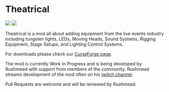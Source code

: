 # Theatrical

[![](https://dev.azure.com/theknights/Rushmeads%20Stuff/_apis/build/status/Theatrical%20Forge%201.16)](https://dev.azure.com/theknights/Rushmeads%20Stuff/_build/latest?definitionId=6)
[![](https://img.shields.io/discord/481830554447118371.svg?label=Join%20our%20Discord)](https://discord.gg/7qMs5d6)

Theatrical is a mod all about adding equipment from the live events industry including tungsten lights, LEDs, Moving Heads, Sound Systems, Rigging Equipment, Stage Setups, and Lighting Control Systems.

For downloads please check our [CurseForge page](https://www.curseforge.com/minecraft/mc-mods/theatrical).

The mod is currently Work In Progress and is being developed by Rushmead with support from members of the community. Rushmead streams development of the mod often on his [twitch channel](https://twitch.tv/Rushmead).

Pull Requests are welcome and will be reviewed by Rushmead.


